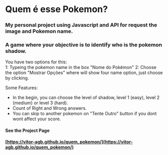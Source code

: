 # Quem é esse Pokemon?
### My personal project using Javascript and API for request the image and Pokemon name.

### A game where your objective is to identify who is the pokemon shadow.
You have two options for this:<br/>
1: Typeing the pokemon name in the box "Nome do Pokémon" 
2: Choose the option "Mostrar Opções" where will show four name option, just choose by clicking.

Some Features:
- In the begin, you can choose the level of shadow, level 1 (easy), level 2 (medium) or level 3 (hard).
- Count of Right and Wrong answers.
- You can skip to another pokemon on "Tente Outro" button if you dont wont affect your score.



#### See the Project Page
**[https://vitor-agb.github.io/quem_pokemon/](https://vitor-agb.github.io/quem_pokemon/)**
